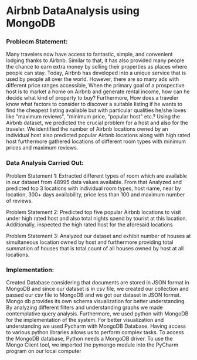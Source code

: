 # Airbnb DataAnalysis using MongoDB
<h3> Problecm Statement:</h3>
Many travelers now have access to fantastic, simple, and convenient lodging thanks to Airbnb. Similar to that, it has also provided many people the chance to earn extra money by selling their properties as places where people can stay. Today, Airbnb has developed into a unique service that is used by people all over the world. However, there are so many ads with different price ranges accessible, When the primary goal of a prospective host is to market a home on Airbnb and generate rental income, how can he decide what kind of property to buy? Furthermore, How does a traveler know what factors to consider to discover a suitable listing if he wants to find the cheapest listing available but with particular qualities he/she loves like "maximum reviews", "minimum price, “popular host" etc.? Using the Airbnb dataset, we predicted the crucial problem for a host and also for the traveler. We identified the number of Airbnb locations owned by an individual host also predicted popular Airbnb locations along with high rated host furthermore gathered locations of different room types with minimum prices and maximum reviews.

<h3>Data Analysis Carried Out:</h3>
Problem Statement 1: Extracted different types of room which are available in our dataset from 48995 data values available. From that Analyzed and predicted top 3 locations with individual room types, host name, near by location, 300+ days availability, price less than 100 and maximum number of reviews.

Problem Statement 2: Predicted top five popular Airbnb locations to visit under high rated host and also total nights spend by tourist at this location. Additionally, inspected the high rated host for the aforesaid locations

Problem Statement 3: Analyzed our dataset and exhibit number of houses at simultaneous location owned by host and furthermore providing total summation of houses that is total count of all houses owned by host at all locations.

<h3>Implementation:</h3>
Created Database considering that documents are stored in JSON format in MongoDB and since our dataset is in csv file, we created our collection and passed our csv file to MongoDB and we got our dataset in JSON format. Mongo db provides its own schema visualization for better understanding. By analyzing different filters and understanding graphs we made contemplative query analysis. Furthermore, we used python with MongoDB for the implementation of the system. For better visualization and understanding we used Pycharm with MongoDB Database. Having access to various python libraries allows us to perform complex tasks. To access the MongoDB database, Python needs a MongoDB driver. To use the Mongo Client tool, we imported the pymongo module into the PyCharm program on our local computer
